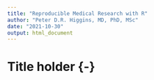 ```yaml
---
title: "Reproducible Medical Research with R"
author: "Peter D.R. Higgins, MD, PhD, MSc"
date: "2021-10-30"
output: html_document
---
```

# Title holder {-}

